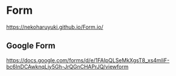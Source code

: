 # Form
https://nekoharuyuki.github.io/Form.io/

## Google Form
https://docs.google.com/forms/d/e/1FAIpQLSeMkXgsT8_xs4mIiF-bc6InDCAwknqLiy5Gh-JrQGnCHAPrJQ/viewform

